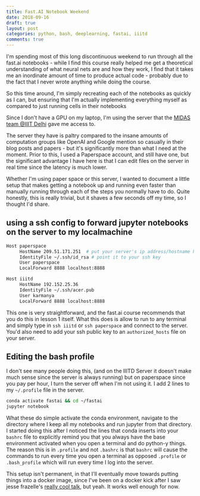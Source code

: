 ```yaml
---
title: Fast.AI Notebook Weekend
date: 2018-09-16
draft: true
layout: post
categories: python, bash, deeplearning, fastai, iiitd
comments: true
---
```


I'm spending most of this long discontinuous weekend to run through all the fast.ai notebooks - while I find this course really helped me get a theoretical understanding of what neural nets are and how they work, I find that it takes me an inordinate amount of time to produce actual code - probably due to the fact that I never wrote anything while doing the course.

So this time around, I'm simply recreating each of the notebooks as quickly as I can, but ensuring that I'm actually implementing everything myself as compared to just running cells in their notebooks

Since I don't have a GPU on my laptop, I'm using the server that the [MIDAS team @IIIT Delhi](http://midas.iiitd.edu.in/) gave me access to.

The server they have is paltry compared to the insane amounts of computation groups like OpenAI and Google mention so casually in their blog posts and papers - but it's significantly more than what I need at the moment. Prior to this, I used a Paperspace account, and still have one, but the significant advantage I have here is that I can edit files on the server in real time since the latency is much lower.

Whether I'm using paper space or this server, I wanted to document a little setup that makes getting a notebook up and running even faster than manually running through each of the steps you normally have to do. Quite honestly, this is really trivial, but it shaves a few seconds off my time, so I thought I'd share.

## using a ssh config to forward jupyter notebooks on the server to my localmachine
```bash
Host paperspace
     HostName 209.51.171.251  # put your server's ip address/hostname here
     IdentityFile ~/.ssh/id_rsa # point it to your ssh key
     User paperspace
     LocalForward 8888 localhost:8888

Host iiitd
     HostName 192.152.25.36
     IdentityFile ~/.ssh/acer.pub
     User karmanya
     LocalForward 8888 localhost:8888
```
This one is very straightforward, and the fast.ai course recommends that you do this in lesson 1 itself. What this does is allow to run to any terminal and simply type in `ssh iiitd` or `ssh paperspace` and connect to the server. You'd also need to add your ssh public key to an `authorized_hosts` file on your server.

## Editing the bash profile
I don't see many people doing this, (and on the IIITD Server it doesn't make much sense since the server is always running) but on paperspace since you pay per hour, I turn the server off when I'm not using it. 
I add 2 lines to my `~/.profile` file in the server. 
```bash
conda activate fastai && cd ~/fastai
jupyter notebook
```
What these do simple activate the conda environment, navigate to the directory where I keep all my notebooks and run jupyter from that directory. I started doing this after I noticed the lines that conda inserts into your `bashrc` file to explicitly remind you that you always have the base environment activated when you open a terminal and do python-y things. The reason this is in `.profile` and not `.bashrc` is that `bashrc` will cause the commands to run every time you open a terminal as opposed `.profile` or `.bash_profile` which will run every time I log into the server.

This setup isn't permanent, in that I'll eventually move towards putting things into a docker image, since I've been on a docker kick after I saw jesse frazelle's [really cool talk](https://www.youtube.com/watch?v=cYsVvV1aVss), but yeah. It works well enough for now.